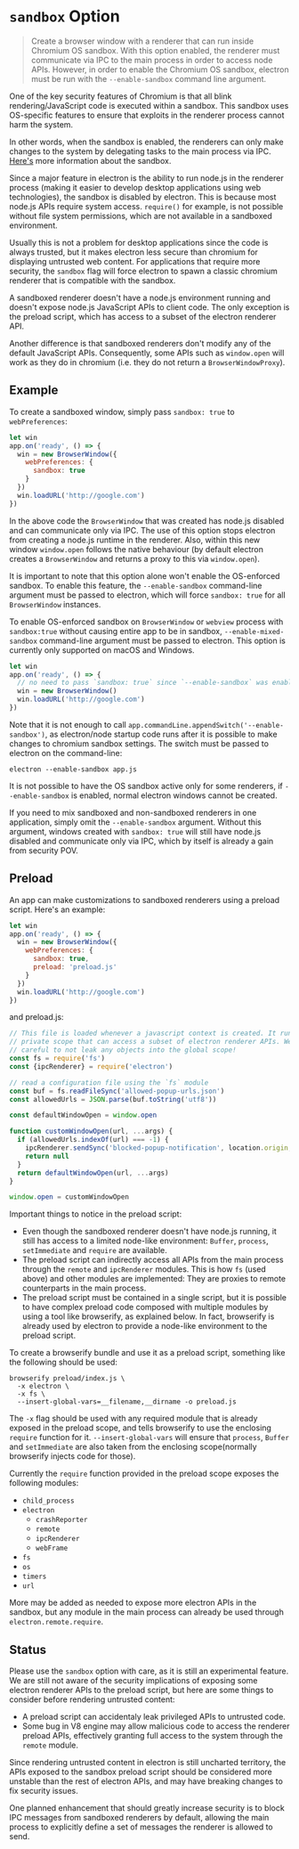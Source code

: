 # `sandbox` Option

> Create a browser window with a renderer that can run inside Chromium OS
> sandbox. With this option enabled, the renderer must communicate via IPC to
> the main process in order to access node APIs. However, in order to enable the
> Chromium OS sandbox, electron must be run with the `--enable-sandbox` command
> line argument.

One of the key security features of Chromium is that all blink
rendering/JavaScript code is executed within a sandbox. This sandbox uses
OS-specific features to ensure that exploits in the renderer process cannot harm
the system.

In other words, when the sandbox is enabled, the renderers can only make changes
to the system by delegating tasks to the main process via IPC.
[Here's](https://www.chromium.org/developers/design-documents/sandbox) more
information about the sandbox.

Since a major feature in electron is the ability to run node.js in the renderer
process (making it easier to develop desktop applications using web
technologies), the sandbox is disabled by electron. This is because most node.js
APIs require system access. `require()` for example, is not possible without
file system permissions, which are not available in a sandboxed environment.

Usually this is not a problem for desktop applications since the code is always
trusted, but it makes electron less secure than chromium for displaying
untrusted web content. For applications that require more security, the
`sandbox` flag will force electron to spawn a classic chromium renderer that is
compatible with the sandbox.

A sandboxed renderer doesn't have a node.js environment running and doesn't
expose node.js JavaScript APIs to client code. The only exception is the preload
script, which has access to a subset of the electron renderer API.

Another difference is that sandboxed renderers don't modify any of the default
JavaScript APIs. Consequently, some APIs such as `window.open` will work as they
do in chromium (i.e. they do not return a `BrowserWindowProxy`).

## Example

To create a sandboxed window, simply pass `sandbox: true` to `webPreferences`:

```js
let win
app.on('ready', () => {
  win = new BrowserWindow({
    webPreferences: {
      sandbox: true
    }
  })
  win.loadURL('http://google.com')
})
```

In the above code the `BrowserWindow` that was created has node.js disabled and
can communicate only via IPC. The use of this option stops electron from
creating a node.js runtime in the renderer. Also, within this new window
`window.open` follows the native behaviour (by default electron creates a
`BrowserWindow` and returns a proxy to this via `window.open`).

It is important to note that this option alone won't enable the OS-enforced
sandbox. To enable this feature, the `--enable-sandbox` command-line argument
must be passed to electron, which will force `sandbox: true` for all
`BrowserWindow` instances.

To enable OS-enforced sandbox on `BrowserWindow` or `webview` process with
`sandbox:true` without causing entire app to be in sandbox,
`--enable-mixed-sandbox` command-line argument must be passed to electron. This
option is currently only supported on macOS and Windows.

```js
let win
app.on('ready', () => {
  // no need to pass `sandbox: true` since `--enable-sandbox` was enabled.
  win = new BrowserWindow()
  win.loadURL('http://google.com')
})
```

Note that it is not enough to call
`app.commandLine.appendSwitch('--enable-sandbox')`, as electron/node startup
code runs after it is possible to make changes to chromium sandbox settings. The
switch must be passed to electron on the command-line:

```
electron --enable-sandbox app.js
```

It is not possible to have the OS sandbox active only for some renderers, if
`--enable-sandbox` is enabled, normal electron windows cannot be created.

If you need to mix sandboxed and non-sandboxed renderers in one application,
simply omit the `--enable-sandbox` argument. Without this argument, windows
created with `sandbox: true` will still have node.js disabled and communicate
only via IPC, which by itself is already a gain from security POV.

## Preload

An app can make customizations to sandboxed renderers using a preload script.
Here's an example:

```js
let win
app.on('ready', () => {
  win = new BrowserWindow({
    webPreferences: {
      sandbox: true,
      preload: 'preload.js'
    }
  })
  win.loadURL('http://google.com')
})
```

and preload.js:

```js
// This file is loaded whenever a javascript context is created. It runs in a
// private scope that can access a subset of electron renderer APIs. We must be
// careful to not leak any objects into the global scope!
const fs = require('fs')
const {ipcRenderer} = require('electron')

// read a configuration file using the `fs` module
const buf = fs.readFileSync('allowed-popup-urls.json')
const allowedUrls = JSON.parse(buf.toString('utf8'))

const defaultWindowOpen = window.open

function customWindowOpen(url, ...args) {
  if (allowedUrls.indexOf(url) === -1) {
    ipcRenderer.sendSync('blocked-popup-notification', location.origin, url)
    return null
  }
  return defaultWindowOpen(url, ...args)
}

window.open = customWindowOpen
```

Important things to notice in the preload script:

* Even though the sandboxed renderer doesn't have node.js running, it still has
  access to a limited node-like environment: `Buffer`, `process`, `setImmediate`
  and `require` are available.
* The preload script can indirectly access all APIs from the main process
  through the `remote` and `ipcRenderer` modules. This is how `fs` (used above)
  and other modules are implemented: They are proxies to remote counterparts in
  the main process.
* The preload script must be contained in a single script, but it is possible to
  have complex preload code composed with multiple modules by using a tool like
  browserify, as explained below. In fact, browserify is already used by
  electron to provide a node-like environment to the preload script.

To create a browserify bundle and use it as a preload script, something like the
following should be used:

    browserify preload/index.js \
      -x electron \
      -x fs \
      --insert-global-vars=__filename,__dirname -o preload.js

The `-x` flag should be used with any required module that is already exposed in
the preload scope, and tells browserify to use the enclosing `require` function
for it. `--insert-global-vars` will ensure that `process`, `Buffer` and
`setImmediate` are also taken from the enclosing scope(normally browserify
injects code for those).

Currently the `require` function provided in the preload scope exposes the
following modules:

* `child_process`
* `electron`
  * `crashReporter`
  * `remote`
  * `ipcRenderer`
  * `webFrame`
* `fs`
* `os`
* `timers`
* `url`

More may be added as needed to expose more electron APIs in the sandbox, but any
module in the main process can already be used through
`electron.remote.require`.

## Status

Please use the `sandbox` option with care, as it is still an experimental
feature. We are still not aware of the security implications of exposing some
electron renderer APIs to the preload script, but here are some things to
consider before rendering untrusted content:

* A preload script can accidentaly leak privileged APIs to untrusted code.
* Some bug in V8 engine may allow malicious code to access the renderer preload
  APIs, effectively granting full access to the system through the `remote`
  module.

Since rendering untrusted content in electron is still uncharted territory, the
APIs exposed to the sandbox preload script should be considered more unstable
than the rest of electron APIs, and may have breaking changes to fix security
issues.

One planned enhancement that should greatly increase security is to block IPC
messages from sandboxed renderers by default, allowing the main process to
explicitly define a set of messages the renderer is allowed to send.
